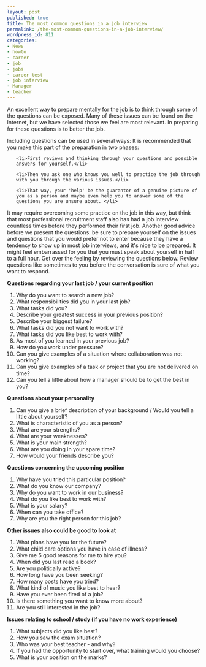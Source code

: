 ```yaml
---
layout: post
published: true
title: The most common questions in a job interview
permalink: /the-most-common-questions-in-a-job-interview/
wordpress_id: 811
categories:
- News
- howto
- career
- job
- jobs
- career test
- job interview
- Manager
- teacher
---
```



An excellent way to prepare mentally for the job is to think through some of the questions can be exposed. Many of these issues can be found on the Internet, but we have selected those we feel are most relevant. In preparing for these questions is to better the job.

Including questions can be used in several ways: It is recommended that you make this part of the preparation in two phases:

<ul>

	<li>First reviews and thinking through your questions and possible answers for yourself.</li>

	<li>Then you ask one who knows you well to practice the job through with you through the various issues.</li>
 
	<li>That way, your 'help' be the guarantor of a genuine picture of you as a person and maybe even help you to answer some of the questions you are unsure about. </li>

</ul>

It may require overcoming some practice on the job in this way, but think that most professional recruitment staff also has had a job interview countless times before they performed their first job. Another good advice before we present the questions: be sure to prepare yourself on the issues and questions that you would prefer not to enter because they have a tendency to show up in most job interviews, and it's nice to be prepared. It might feel embarrassed for you that you must speak about yourself in half to a full hour. Get over the feeling by reviewing the questions below. Review questions like sometimes to you before the conversation is sure of what you want to respond.


<strong>Questions regarding your last job / your current position</strong>
<ol>
<li>Why do you want to search a new job?</li>
<li>What responsibilities did you in your last job?</li>
<li>What tasks did you?</li>
<li>Describe your greatest success in your previous position?</li>
<li>Describe your biggest failure?</li>
<li>What tasks did you not want to work with?</li>
<li>What tasks did you like best to work with?</li>
<li>As most of you learned in your previous job?</li>
<li>How do you work under pressure?</li>
<li>Can you give examples of a situation where collaboration was not working?</li>
<li>Can you give examples of a task or project that you are not delivered on time?</li>
<li>Can you tell a little about how a manager should be to get the best in you?</li>
</ol>


<strong>Questions about your personality</strong>
<ol>
<li>Can you give a brief description of your background / Would you tell a little about yourself?</li>
<li>What is characteristic of you as a person?</li>
<li>What are your strengths?</li>
<li>What are your weaknesses?</li>
<li>What is your main strength?</li>
<li>What are you doing in your spare time?</li>
<li>How would your friends describe you?</li>
</ol>




<strong>Questions concerning the upcoming position</strong> 
<ol>
<li>Why have you tried this particular position?</li>
<li>What do you know our company?</li>
<li>Why do you want to work in our business?</li>
<li>What do you like best to work with?</li>
<li>What is your salary?</li>
<li>When can you take office?</li>
<li>Why are you the right person for this job?</li>
</ol>


<strong>Other issues also could be good to look at</strong>

<ol>
<li>What plans have you for the future?</li>
<li>What child care options you have in case of illness?</li>
<li>Give me 5 good reasons for me to hire you?</li>
<li>When did you last read a book?</li>
<li>Are you politically active?</li>
<li>How long have you been seeking?</li>
<li>How many posts have you tried?</li>
<li>What kind of music you like best to hear?</li>
<li>Have you ever been fired of a job?</li>
<li>Is there something you want to know more about?</li>
<li>Are you still interested in the job?</li>
</ol>



<strong>Issues relating to school / study (if you have no work experience)</strong>

<ol>

<li>What subjects did you like best?</li>
<li>How you saw the exam situation?</li>
<li>Who was your best teacher - and why?</li>
<li>If you had the opportunity to start over, what training would you choose?</li>
<li>What is your position on the marks?</li>

</ol>

